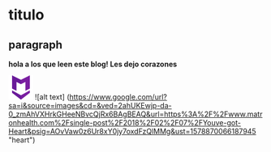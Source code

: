 # titulo

## paragraph

**hola a los que leen este blog! Les dejo corazones**

![alt text](https://github.com/adam-p/markdown-here/raw/master/src/common/images/icon48.png "Logo Title Text 1")
![alt text] (https://www.google.com/url?sa=i&source=images&cd=&ved=2ahUKEwjp-da-0_zmAhVXHrkGHeeNBvcQjRx6BAgBEAQ&url=https%3A%2F%2Fwww.matronhealth.com%2Fsingle-post%2F2018%2F02%2F07%2FYouve-got-Heart&psig=AOvVaw0z6Ur8xY0jy7oxdFzQlMMg&ust=1578870066187945 "heart")
